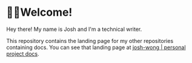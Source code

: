 # 👋🏼Welcome!

Hey there! My name is Josh and I'm a technical writer. 

This repository contains the landing page for my other repositories containing docs. You can see that landing page at [josh-wong | personal project docs](https://josh-wong.github.io/).
